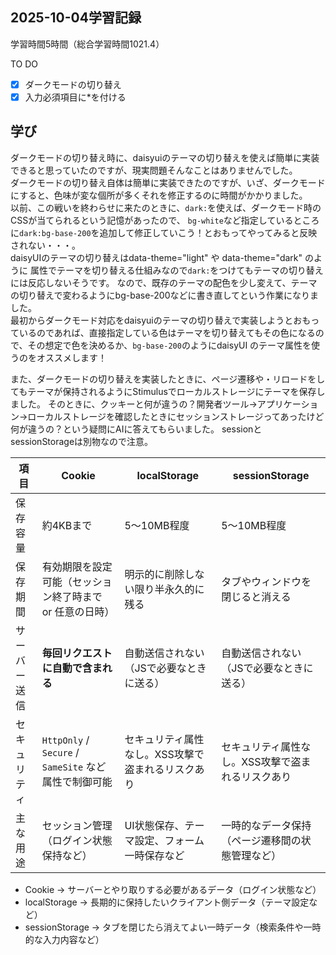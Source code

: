 ## 2025-10-04学習記録
学習時間5時間（総合学習時間1021.4）

TO DO
- [x] ダークモードの切り替え
- [x] 入力必須項目に*を付ける

## 学び
ダークモードの切り替え時に、daisyuiのテーマの切り替えを使えば簡単に実装できると思っていたのですが、現実問題そんなことはありませんでした。  
ダークモードの切り替え自体は簡単に実装できたのですが、いざ、ダークモードにすると、色味が変な個所が多くそれを修正するのに時間がかかりました。  
以前、この戦いを終わらせに来たのときに、`dark:`を使えば、ダークモード時のCSSが当てられるという記憶があったので、
`bg-white`など指定しているところに`dark:bg-base-200`を追加して修正していこう！とおもってやってみると反映されない・・・。  
daisyUIのテーマの切り替えはdata-theme="light" や data-theme="dark" のように 属性でテーマを切り替える仕組みなので`dark:`をつけてもテーマの切り替えには反応しないそうです。
なので、既存のテーマの配色を少し変えて、テーマの切り替えで変わるようにbg-base-200などに書き直してという作業になりました。  
最初からダークモード対応をdaisyuiのテーマの切り替えで実装しようとおもっているのであれば、直接指定している色はテーマを切り替えてもその色になるので、その想定で色を決めるか、`bg-base-200`のようにdaisyUI のテーマ属性を使うのをオススメします！


また、ダークモードの切り替えを実装したときに、ページ遷移や・リロードをしてもテーマが保持されるようにStimulusでローカルストレージにテーマを保存しました。
そのときに、クッキーと何が違うの？開発者ツール→アプリケーション→ローカルストレージを確認したときにセッションストレージってあったけど何が違うの？という疑問にAIに答えてもらいました。
sessionとsessionStorageは別物なので注意。

| 項目         | Cookie | localStorage | sessionStorage |
|--------------|--------|--------------|----------------|
| 保存容量     | 約4KBまで | 5〜10MB程度 | 5〜10MB程度 |
| 保存期間     | 有効期限を設定可能（セッション終了時まで or 任意の日時） | 明示的に削除しない限り半永久的に残る | タブやウィンドウを閉じると消える |
| サーバー送信 | **毎回リクエストに自動で含まれる** | 自動送信されない（JSで必要なときに送る） | 自動送信されない（JSで必要なときに送る） |
| セキュリティ | `HttpOnly` / `Secure` / `SameSite` など属性で制御可能 | セキュリティ属性なし。XSS攻撃で盗まれるリスクあり | セキュリティ属性なし。XSS攻撃で盗まれるリスクあり |
| 主な用途     | セッション管理（ログイン状態保持など） | UI状態保存、テーマ設定、フォーム一時保存など | 一時的なデータ保持（ページ遷移間の状態管理など） |
- Cookie → サーバーとやり取りする必要があるデータ（ログイン状態など）
- localStorage → 長期的に保持したいクライアント側データ（テーマ設定など）
- sessionStorage → タブを閉じたら消えてよい一時データ（検索条件や一時的な入力内容など）
